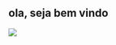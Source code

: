 ## ola, seja bem vindo 

![](https://media.tenor.com/1I1pGUd3xWkAAAAM/mala-mishra-jha-pat-head.gif)

